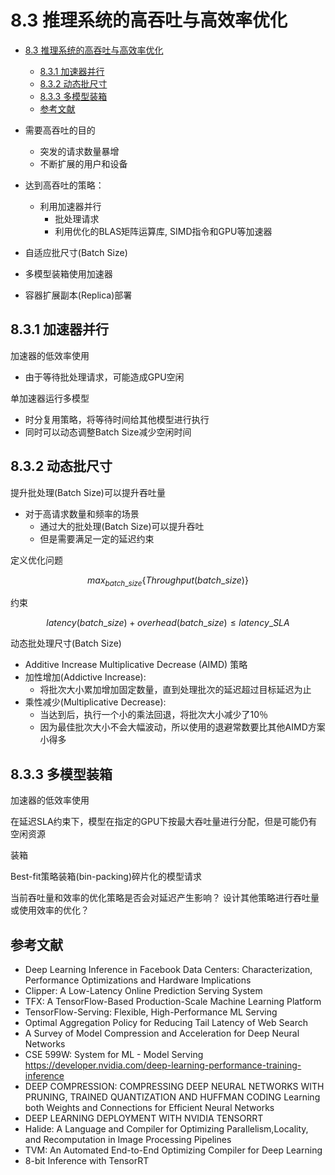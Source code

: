 <!--Copyright © Microsoft Corporation. All rights reserved.
  适用于[License](https://github.com/microsoft/AI-System/blob/main/LICENSE)版权许可-->


# 8.3 推理系统的高吞吐与高效率优化

- [8.3 推理系统的高吞吐与高效率优化](#83-推理系统的高吞吐与高效率优化)
  - [8.3.1 加速器并行](#831-加速器并行)
  - [8.3.2 动态批尺寸](#832-动态批尺寸)
  - [8.3.3 多模型装箱](#833-多模型装箱)
  - [参考文献](#参考文献)

- 需要高吞吐的目的
  - 突发的请求数量暴增
  - 不断扩展的用户和设备
- 达到高吞吐的策略：
  - 利用加速器并行
    - 批处理请求
    - 利用优化的BLAS矩阵运算库, SIMD指令和GPU等加速器
- 自适应批尺寸(Batch Size)
- 多模型装箱使用加速器
- 容器扩展副本(Replica)部署


## 8.3.1 加速器并行

加速器的低效率使用

- 由于等待批处理请求，可能造成GPU空闲

单加速器运行多模型

- 时分复用策略，将等待时间给其他模型进行执行
- 同时可以动态调整Batch Size减少空闲时间


## 8.3.2 动态批尺寸

提升批处理(Batch Size)可以提升吞吐量

- 对于高请求数量和频率的场景
  - 通过大的批处理(Batch Size)可以提升吞吐
  - 但是需要满足一定的延迟约束

定义优化问题

$$max_{batch\_size}\{Throughput(batch\_size)\}$$

约束

$$latency(batch\_size) + overhead(batch\_size) \leq latency\_SLA $$

动态批处理尺寸(Batch Size)

- Additive Increase Multiplicative Decrease (AIMD) 策略
- 加性增加(Addictive Increase): 
  - 将批次大小累加增加固定数量，直到处理批次的延迟超过目标延迟为止
- 乘性减少(Multiplicative Decrease): 
  - 当达到后，执行一个小的乘法回退，将批次大小减少了10％
  - 因为最佳批次大小不会大幅波动，所以使用的退避常数要比其他AIMD方案小得多


## 8.3.3 多模型装箱

加速器的低效率使用

在延迟SLA约束下，模型在指定的GPU下按最大吞吐量进行分配，但是可能仍有空闲资源

装箱

Best-fit策略装箱(bin-packing)碎片化的模型请求


当前吞吐量和效率的优化策略是否会对延迟产生影响？
设计其他策略进行吞吐量或使用效率的优化？

## 参考文献

- Deep Learning Inference in Facebook Data Centers: Characterization, Performance Optimizations and Hardware Implications
- Clipper: A Low-Latency Online Prediction Serving System
- TFX: A TensorFlow-Based Production-Scale Machine Learning Platform
- TensorFlow-Serving: Flexible, High-Performance ML Serving
- Optimal Aggregation Policy for Reducing Tail Latency of Web Search
- A Survey of Model Compression and Acceleration for Deep Neural Networks
- CSE 599W: System for ML - Model Serving
https://developer.nvidia.com/deep-learning-performance-training-inference 
- DEEP COMPRESSION:   COMPRESSING DEEP NEURAL NETWORKS WITH PRUNING, TRAINED QUANTIZATION AND HUFFMAN CODING
Learning both Weights and Connections for Efficient Neural Networks
- DEEP LEARNING DEPLOYMENT WITH NVIDIA TENSORRT
- Halide: A Language and Compiler for Optimizing Parallelism,Locality, and Recomputation in Image Processing Pipelines
- TVM: An Automated End-to-End Optimizing Compiler for Deep Learning
- 8-bit Inference with TensorRT


